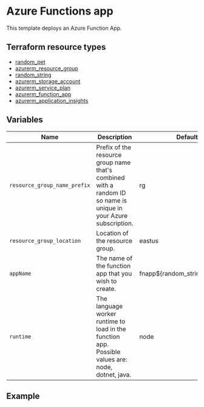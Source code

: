 # Azure Functions app

This template deploys an Azure Function App.

## Terraform resource types

- [random_pet](https://registry.terraform.io/providers/hashicorp/random/latest/docs/resources/pet)
- [azurerm_resource_group](https://registry.terraform.io/providers/hashicorp/azurerm/latest/docs/resources/resource_group)
- [random_string](https://registry.terraform.io/providers/hashicorp/random/latest/docs/resources/string)
- [azurerm_storage_account](https://registry.terraform.io/providers/hashicorp/azurerm/latest/docs/resources/storage_account)
- [azurerm_service_plan](https://registry.terraform.io/providers/hashicorp/azurerm/latest/docs/resources/service_plan)
- [azurerm_function_app](https://registry.terraform.io/providers/hashicorp/azurerm/latest/docs/resources/function_app)
- [azurerm_application_insights](https://registry.terraform.io/providers/hashicorp/azurerm/latest/docs/resources/application_insights)

## Variables

| Name | Description | Default value |
|-|-|-|
| `resource_group_name_prefix` | Prefix of the resource group name that's combined with a random ID so name is unique in your Azure subscription. | rg |
| `resource_group_location` | Location of the resource group. | eastus |
| `appName` | The name of the function app that you wish to create. | fnapp${random_string.unique_id.result} |
| `runtime` | The language worker runtime to load in the function app. Possible values are: node, dotnet, java. | node |

## Example
